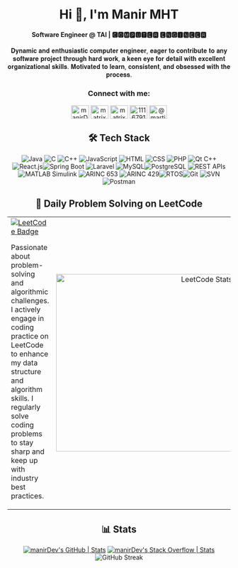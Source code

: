 <div  align="center">
  <h1>Hi 👋, I'm Manir MHT</h1>
  <h4>Software Engineer @ TAI | 🅲🅾🅼🅿🆄🆃🅴🆁 🅴🅽🅶🅸🅽🅴🅴🆁</h4>
  <p>𝐃𝐲𝐧𝐚𝐦𝐢𝐜 𝐚𝐧𝐝 𝐞𝐧𝐭𝐡𝐮𝐬𝐢𝐚𝐬𝐭𝐢𝐜 𝐜𝐨𝐦𝐩𝐮𝐭𝐞𝐫 𝐞𝐧𝐠𝐢𝐧𝐞𝐞𝐫, 𝐞𝐚𝐠𝐞𝐫 𝐭𝐨 𝐜𝐨𝐧𝐭𝐫𝐢𝐛𝐮𝐭𝐞 𝐭𝐨 𝐚𝐧𝐲 𝐬𝐨𝐟𝐭𝐰𝐚𝐫𝐞 𝐩𝐫𝐨𝐣𝐞𝐜𝐭 𝐭𝐡𝐫𝐨𝐮𝐠𝐡 𝐡𝐚𝐫𝐝 𝐰𝐨𝐫𝐤, 𝐚 𝐤𝐞𝐞𝐧 𝐞𝐲𝐞 𝐟𝐨𝐫 𝐝𝐞𝐭𝐚𝐢𝐥 𝐰𝐢𝐭𝐡 𝐞𝐱𝐜𝐞𝐥𝐥𝐞𝐧𝐭 𝐨𝐫𝐠𝐚𝐧𝐢𝐳𝐚𝐭𝐢𝐨𝐧𝐚𝐥 𝐬𝐤𝐢𝐥𝐥𝐬. 𝐌𝐨𝐭𝐢𝐯𝐚𝐭𝐞𝐝 𝐭𝐨 𝐥𝐞𝐚𝐫𝐧, 𝐜𝐨𝐧𝐬𝐢𝐬𝐭𝐞𝐧𝐭, 𝐚𝐧𝐝 𝐨𝐛𝐬𝐞𝐬𝐬𝐞𝐝     𝐰𝐢𝐭𝐡 𝐭𝐡𝐞 𝐩𝐫𝐨𝐜𝐞𝐬𝐬.</p>
  
  <h3 >Connect with me:</h3>
<p align="center">
  <a href="https://www.linkedin.com/in/manirmht" target="blank"><img align="center" src="https://raw.githubusercontent.com/rahuldkjain/github-profile-readme-generator/master/src/images/icons/Social/linked-in-alt.svg" alt="manirDev" height="30" width="40" /></a>
   <a href="https://www.leetcode.com/manirDev" target="blank"><img align="center" src="https://raw.githubusercontent.com/rahuldkjain/github-profile-readme-generator/master/src/images/icons/Social/leet-code.svg" alt="matrix278" height="30" width="40" /></a>
  <a href="https://www.hackerrank.com/profile/manirDev" target="blank"><img align="center" src="https://raw.githubusercontent.com/rahuldkjain/github-profile-readme-generator/master/src/images/icons/Social/hackerrank.svg" alt="matrix27" height="30" width="40" /></a>
   <a href="https://stackoverflow.com/users/11185081/manir-mahamat" target="blank"><img align="center" src="https://raw.githubusercontent.com/rahuldkjain/github-profile-readme-generator/master/src/images/icons/Social/stack-overflow.svg" alt="11167914" height="30" width="40" /></a>
  <a href="https://medium.com/@mhtnourmhtmjr" target="blank"><img align="center" src="https://raw.githubusercontent.com/rahuldkjain/github-profile-readme-generator/master/src/images/icons/Social/medium.svg" alt="@martin.sidorov27" height="30" width="40" /></a>
 
</p>
</div>


<div align ="center">
<h2>🛠️ Tech Stack</h2>

<p align ="center">
  
![Java](https://img.shields.io/badge/Code-Java-informational?style=flat&logo=openjdk&logoColor=white&color=6aa6f8) ![C](https://img.shields.io/badge/Code-C-informational?style=flat&logo=c&logoColor=white&color=6aa6f8)  ![C++](https://img.shields.io/badge/Code-C++-informational?style=flat&logo=cplusplus&logoColor=white&color=6aa6f8)  ![JavaScript](https://img.shields.io/badge/Code-JavaScript-informational?style=flat&logo=javascript&logoColor=white&color=6aa6f8) 
![HTML](https://img.shields.io/badge/Code-HTML-informational?style=flat&logo=html5&logoColor=white&color=6aa6f8)  ![CSS](https://img.shields.io/badge/Code-CSS-informational?style=flat&logo=css3&logoColor=white&color=6aa6f8) ![PHP](https://img.shields.io/badge/Code-PHP-informational?style=flat&logo=php&logoColor=white&color=6aa6f8) ![Qt C++](https://img.shields.io/badge/Code-Qt-informational?style=flat&logo=qt&logoColor=white&color=6aa6f8) 
![React.js](https://img.shields.io/badge/Code-ReactJs-informational?style=flat&logo=react&logoColor=white&color=6aa6f8)![Spring Boot](https://img.shields.io/badge/Code-Spring%20Boot-informational?style=flat&logo=spring&logoColor=white&color=6aa6f8) ![Laravel](https://img.shields.io/badge/Code-Laravel-informational?style=flat&logo=laravel&logoColor=white&color=6aa6f8) ![MySQL](https://img.shields.io/badge/Database-MySql-informational?style=flat&logo=mysql&logoColor=white&color=6aa6f8)![PostgreSQL](https://img.shields.io/badge/Database-PostgreSQL-informational?style=flat&logo=postgresql&logoColor=white&color=6aa6f8) ![REST APIs](https://img.shields.io/badge/Tech-REST%20APIs-informational?style=flat&logo=rest&logoColor=white&color=6aa6f8) ![MATLAB Simulink](https://img.shields.io/badge/Tool-MATLAB%20Simulink-informational?style=flat&logo=matlab&logoColor=white&color=6aa6f8) ![ARINC 653](https://img.shields.io/badge/Standard-ARINC%20653-informational?style=flat&logo=arinc&logoColor=white&color=6aa6f8) ![ARINC 429](https://img.shields.io/badge/Standard-ARINC%20429-informational?style=flat&logo=arinc&logoColor=white&color=6aa6f8)![RTOS](https://img.shields.io/badge/OS-RTOS-informational?style=flat&logo=rtos&logoColor=white&color=6aa6f8)![Git](https://img.shields.io/badge/Git-Bash-informational?style=flat&logo=git&logoColor=white&color=6aa6f8) ![SVN](https://img.shields.io/badge/SVN-Tortoise-informational?style=flat&logo=tortoisesvn&logoColor=white&color=6aa6f8) ![Postman](https://img.shields.io/badge/Tool-Postman-informational?style=flat&logo=postman&logoColor=white&color=6aa6f8)
  
</p>
</div>

<div align ="center">
  <h2>📘 Daily Problem Solving on LeetCode</h2>
  <table width="100%">
  <tr>
    <td width="50%">
      <a href="https://leetcode.com/u/manirDev/">
        <img src="https://img.shields.io/badge/-LeetCode-FFA116?style=for-the-badge&logo=leetcode&logoColor=black" alt="LeetCode Badge">
      </a>
      <p>Passionate about problem-solving and algorithmic challenges. I actively engage in coding practice on LeetCode to enhance my data structure and algorithm skills. I regularly solve coding problems to stay sharp and keep up with industry best practices.</p>
    </td>
    <td width="50%" align="right">
      <a href="https://leetcode.com/u/manirDev/">
        <img src="https://leetcard.jacoblin.cool/manirDev?theme=unicorn&font=Karma&ext=heatmap" alt="LeetCode Stats" width="400">
      </a>
    </td>
  </tr>
</table>
</div>


<div align ="center">
  
  <h2>📊 Stats</h2>
  
  [![manirDev's GitHub | Stats](https://stats.quira.sh/manirDev/github?theme=dark)](https://quira.sh?utm_source=widgets&utm_campaign=manirDev) [![manirDev's Stack Overflow | Stats](https://stats.quira.sh/manirDev/stack-overflow?theme=dark)](https://quira.sh?utm_source=widgets&utm_campaign=manirDev) ![GitHub Streak](https://streak-stats.demolab.com?user=manirDev&theme=gruvbox&border_radius=4.5)


  

</div>
